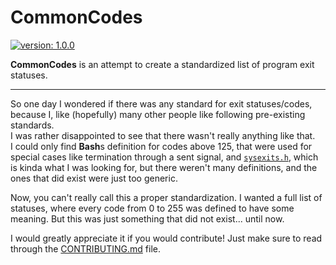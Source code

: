# CommonCodes #

[version-shield]: https://img.shields.io/badge/version-1.0.0-blue.svg
[latest-release]: https://mfederczuk.github.io/commoncodes/v/1.0.0.html "Latest Release"
[![version: 1.0.0][version-shield]][latest-release]

**CommonCodes** is an attempt to create a standardized list of program exit
 statuses.

---

So one day I wondered if there was any standard for exit statuses/codes, because
 I, like (hopefully) many other people like following pre-existing standards.  
I was rather disappointed to see that there wasn't really anything like that.  
I could only find **Bash**s definition for codes above 125, that were used for
 special cases like termination through a sent signal, and
 [`sysexits.h`](https://man.openbsd.org/sysexits), which is kinda what I was
 looking for, but there weren't many definitions, and the ones that did exist
 were just too generic.

Now, you can't really call this a proper standardization. I wanted a full list
 of statuses, where every code from 0 to 255 was defined to have some meaning.
 But this was just something that did not exist... until now.

I would greatly appreciate it if you would contribute! Just make sure to read
 through the [CONTRIBUTING.md](./CONTRIBUTING.md) file.
